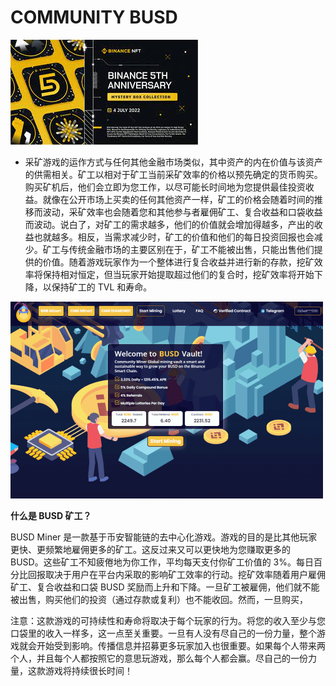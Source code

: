 # COMMUNITY BUSD


![sdbfn](sdbfn.png)

<ul>
  <li>采矿游戏的运作方式与任何其他金融市场类似，其中资产的内在价值与该资产的供需相关。矿工以相对于矿工当前采矿效率的价格以预先确定的货币购买。购买矿机后，他们会立即为您工作，以尽可能长时间地为您提供最佳投资收益。就像在公开市场上买卖的任何其他资产一样，矿工的价格会随着时间的推移而波动，采矿效率也会随着您和其他参与者雇佣矿工、复合收益和口袋收益而波动。说白了，对矿工的需求越多，他们的价值就会增加得越多，产出的收益也就越多。相反，当需求减少时，矿工的价值和他们的每日投资回报也会减少。矿工与传统金融市场的主要区别在于，矿工不能被出售，只能出售他们提供的价值。随着游戏玩家作为一个整体进行复合收益并进行新的存款，挖矿效率将保持相对恒定，但当玩家开始提取超过他们的复合时，挖矿效率将开始下降，以保持矿工的 TVL 和寿命。</li>
</ul>

![isdnf](isdnf.png)

**什么是 BUSD 矿工？**

BUSD Miner 是一款基于币安智能链的去中心化游戏。游戏的目的是比其他玩家更快、更频繁地雇佣更多的矿工。这反过来又可以更快地为您赚取更多的 BUSD。这些矿工不知疲倦地为你工作，平均每天支付你矿工价值的 3%。每日百分比回报取决于用户在平台内采取的影响矿工效率的行动。挖矿效率随着用户雇佣矿工、复合收益和口袋 BUSD 奖励而上升和下降。一旦矿工被雇佣，他们就不能被出售，购买他们的投资（通过存款或复利）也不能收回。然而，一旦购买，

注意：这款游戏的可持续性和寿命将取决于每个玩家的行为。将您的收入至少与您口袋里的收入一样多，这一点至关重要。一旦有人没有尽自己的一份力量，整个游戏就会开始受到影响。传播信息并招募更多玩家加入也很重要。如果每个人带来两个人，并且每个人都按照它的意思玩游戏，那么每个人都会赢。尽自己的一份力量，这款游戏将持续很长时间！


